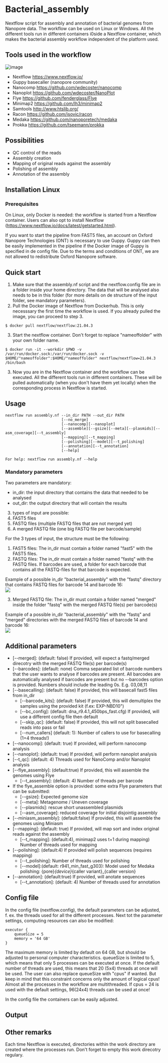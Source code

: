 
# Bacterial_assembly
Nextflow script for assembly and annotation of bacterial genomes from Nanopore data. The workflow can be used on Linux or Windows. All the different tools run in different containers i0side a Nextflow container, which makes the bacterial assembly workflow independent of the platform used. 

## Tools used in the workflow

![image](https://user-images.githubusercontent.com/56390957/132333064-028d4052-c7d8-4c83-a90c-e12a76356a6e.png)

* Nextflow https://www.nextflow.io/
* Guppy basecaller (nanopore community)
* Nanocomp https://github.com/wdecoster/nanocomp
* Nanoplot https://github.com/wdecoster/NanoPlot
* Flye https://github.com/fenderglass/Flye
* Minimap2 https://github.com/lh3/minimap2
* Samtools http://www.htslib.org/
* Racon https://github.com/isovic/racon
* Medaka https://github.com/nanoporetech/medaka
* Prokka https://github.com/tseemann/prokka

## Possibilities
- QC control of the reads
- Assembly creation
- Mapping of original reads against the assembly
- Polishing of assembly
- Annotation of the assembly

## Installation Linux
### Prerequisites
On Linux, only Docker is needed: the workflow is started from a Nextflow container. Users can also opt to install Nextflow (https://www.nextflow.io/docs/latest/getstarted.html).

If you want to start the pipeline from FAST5 files, an account on Oxford Nanopore Technologies (ONT) is necessary to use Guppy. Guppy can then be easily implemented in the pipeline if the Docker image of Guppy is specified in de config file. Due to the terms and conditions of ONT, we are not allowed to redistribute Oxford Nanopore software. 

## Quick start
1) Make sure that the assembly.nf script and the nextflow.config file are in a folder inside your home directory. The data that will be analysed also needs to be in this folder (for more details on de structure of the input folder, see mandatory parameters).
2) Pull the Docker image of Nextflow from Dockerhub. This is only necesssary the first time the workflow is used. If you already pulled the image, you can proceed to step 3.
```
$ docker pull nextflow/nextflow:21.04.3
```
3) Start the nextflow container. Don't forget to replace "nameoffolder" with your own folder name.
```
$ docker run -it --workdir $PWD -v /var/run/docker.sock:/var/run/docker.sock -v $HOME/"nameoffolder":$HOME/"nameoffolder" nextflow/nextflow=21.04.3 /bin/bash 
```
3) Now you are in the Nextflow container and the workflow can be executed. All the different tools run in different containers. These will be pulled automatically (when you don't have them yet locally) when the corresponding process in Nextflow is started.

## Usage
```
nextflow run assembly.nf --in_dir PATH --out_dir PATH
                         [--no_merge]
                         [--nanocomp][--nanoplot]
                         [--assemble][--gsize][--meta][--plasmids][--asm_coverage][--t_assembly]
                         [--mapping][--t_mapping]
                         [--polishing][--model][--t_polishing]
                         [--annotation][--t_annotation]
                         [--help]
 
For help: nextflow run assembly.nf --help
```

### Mandatory parameters
Two parameters are mandatory:
- in_dir: the input directory that contains the data that needed to be analysed
- out_dir: the output directory that will contain the results

3. types of input are possible:
  1. FAST5 files
  2. FASTQ files (multiple FASTQ files that are not merged yet)
  3. A merged FASTQ file (one big FASTQ file per barcode/sample)

For the 3 types of input, the structure must be the following: <br>
  1. FAST5 files: The in_dir must contain a folder named "fast5" with the FAST5 files. 
  2. FASTQ files: The in_dir must contain a folder named "fastq" with the FASTQ files. If barcodes are used, a folder for each barcode that contains all the FASTQ-files for that barcode is expected.
  
  Example of a possible in_dir "bacterial_assembly" with the "fastq" directory that contains FASTQ files for barcode 14 and barcode 16:<br>
  <img src="https://user-images.githubusercontent.com/56390957/132334926-20a5a757-343b-427c-81ef-40f69505a57e.png">

  3. Merged FASTQ file: The in_dir must contain a folder named "merged" inside the folder "fastq" with the merged FASTQ file(s) per barcode(s)
  
  Example of a possible in_dir "bacterial_assembly" with the "fastq" and "merged" directories with the merged FASTQ files of barcode 14 and barcode 16:<br>
  <img src="https://user-images.githubusercontent.com/56390957/132337894-907ac818-f48f-4b2c-8f7d-16faf1879c30.png">

## Additional parameters
 * [--merged]: (default: false) If provided, will expect a fastq/merged direcotry with the merged FASTQ file(s) per barcode(s)
 * [--barcodes]: (default: none) Comma separated list of barcode numbers that the user wants to analyse if barcodes are present. All barcodes are automatically analysed if barcodes are present but no --barcodes option is provided. Numbers should include the leading 0s. E.g. 03,08,11
 * [--basecalling]: (default: false) If provided, this will basecall fast5 files from in_dir
   - [--barcode_kits]: (default: false) If provided, this will demultiplex the samples using the provided kit (f.ex: EXP-NBD10")
   - [--bc_config]: (default: dna_r9.4.1_450bps_fast.cfg) If provided, will use a different config file then default
   - [--skip_qc]: (default: false) If provided, this will not split basecalled reads into pass or fail
   - [--num_callers] (default: 1): Number of callers to use for basecalling (1=4 threads!)
 * [--nanocomp]: (default: true) If provided, will perform nanocomp analysis
 * [--nanoplot]: (default: true) If provided, will perform nanoplot analysis
 * [--t_qc]: (default: 4) Threads used for NanoComp and/or Nanoplot analysis
 * [--flye_assembly]: (default:true) If provided, this will assemble the genomes using Flye
   - [--t_assembly]: (default: 4) Number of threads per barcode 
 * If the flye_assemble option is provided: some extra Flye parameters that can be submitted:
   - [--gsize]: Expected genome size
   - [--meta]: Metagenome / Uneven coverage
   - [--plasmids]: rescue short unassembled plasmids
   - [--asm_coverage]: reduced coverage for initial disjointig assembly
 * [--miniasm_assembly]: (default:false) If provided, this will assemble the genomes using Miniasm
 * [--mapping]: (default: true) If provided, will map sort and index original reads against the assembly
   - [--t_mapping]: (default:4), minimap2 uses t+1 during mapping) Number of threads used for mapping
 * [--polishing]: (default:4) If provided will polish sequences (requires mapping)
   - [--t_polishing]: Number of threads used for polishing
   - [--model]:(default: r941_min_fast_g303): Model used for Medaka polishing: {pore}_{device}_{caller variant}_{caller version}
 * [--annotation]: (default:true) If provided, will anotate sequences
   - [--t_annotation]: (default: 4) Number of threads used for annotation

## Config file
In the config file (nextflow.config), the default parameters can be adjusted, f. ex. the threads used for all the different processes.
Next tot the parameter settings, computing resources can also be modified:
```
executor {
    queueSize = 5
    memory = '64 GB'
}
```
The maximum memory is limited by default on 64 GB, but should be adjusted to personal computer characteristics.
queueSize is limited to 5, which means that only 5 processes can be executed at once. If the default number of threads are used, this means that 20 (5x4) threads at once will be used. 
The user can also replace queueSize with "cpus" if wanted. But keep in mind that this constraint concerns only the amount of logical cpus! Almost all the processes in the workflow are multithreaded. If cpus = 24 is used with the default settings, 96(24x4) threads can be used at once!

In the config file the containers can be easily adjusted.

## Output


## Other remarks
Each time Nextflow is executed, directories within the work directory are created where the processes run. Don't forget to empty this work direcotry regulary.

